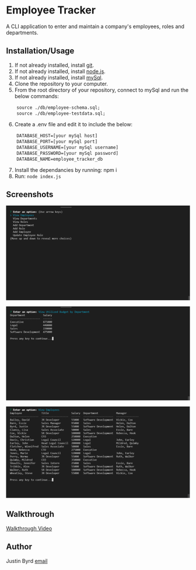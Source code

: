# Employee Tracker
A CLI application to enter and maintain a company's employees, roles and departments.

## Installation/Usage

1. If not already installed, install [git](https://git-scm.com/).
2. If not already installed, install [node.js](https://nodejs.org/).
3. If not already installed, install [mySql](https://www.mysql.com/).
4. Clone the repository to your computer.
5. From the root directory of your repository, connect to mySql and run the below commands:
```
	source ./db/employee-schema.sql;
	source ./db/employee-testdata.sql;
```
6. Create a .env file and edit it to include the below:
```
	DATABASE_HOST=[your mySql host]
	DATABASE_PORT=[your mySql port]
	DATABASE_USERNAME=[your mySql username]
	DATABASE_PASSWORD=[your mySql password]
	DATABASE_NAME=employee_tracker_db
```
7. Install the dependancies by running: npm i
8. Run: `node index.js`

## Screenshots

![Main Menu](./screenshots/mainMenu.png)

![View Budget](./screenshots/viewBudget.png)

![View Employees](./screenshots/viewEmployees.png)

## Walkthrough

[Walkthrough Video](https://drive.google.com/file/d/1raUqjT57iGGTt3pGCr4Aeu1dhlzTMGso/view?usp=sharing)

## Author

Justin Byrd [email](mailto:justin_byrd@hotmail.com)